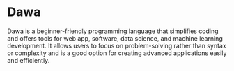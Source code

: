 # Dawa
Dawa is a beginner-friendly programming language that simplifies coding and offers tools for web app, software, data science, and machine learning development. It allows users to focus on problem-solving rather than syntax or complexity and is a good option for creating advanced applications easily and efficiently.
